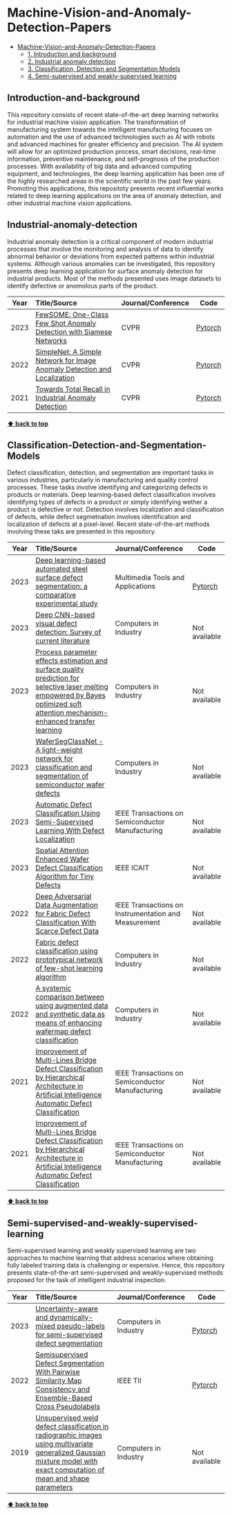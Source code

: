 # Machine-Vision-and-Anomaly-Detection-Papers

- [Machine-Vision-and-Anomaly-Detection-Papers](#Machine-Vision-and-Anomaly-Detection-Papers)
	- [1. Introduction and background ](#Introduction-and-background)
	- [2. Industrial anomaly detection ](#Industrial-anomaly-detection)
 	- [3. Classification, Detection and Segmentation Models](#Classification-Detection-and-Segmentation-Models)
	- [4. Semi-supervised and weakly-supervised learning](#Semisupervised-and-weakly-supervised-learning)


## Introduction-and-background

This repository consists of recent state-of-the-art deep learning networks for industrial machine vision application. 
The transformation of manufacturing system towards the intelligent manufacturing focuses on automation and the use of advanced technologies such as AI with robots and advanced machines for greater efficiency and precision. 
The AI system will allow for an optimized production process, smart decisions, real-time information, preventive maintenance, and self-prognosis of the production processes. With availability of big data and advanced computing equipment, and technologies, the deep learning application has been one of the highly researched areas in the scientific world in the past few years. 
Promoting this applications, this repositoty presents recent influential works related to deep learning applications on the area of anomaly detection, and other industrial machine vision applications.

## Industrial-anomaly-detection
Industrial anomaly detection is a critical component of modern industrial processes that involve the monitoring and analysis of data to identify abnormal behavior or deviations from expected patterns within industrial systems. Although various anomalies can be investigated, this repository presents deep learning application for surface anomaly detection for industrial products. Most of the methods presented uses image datasets to identify defective or anomolous parts of the product.

|Year|Title/Source|Journal/Conference|Code|
|---|:---|:--|---|
|2023|[FewSOME: One-Class Few Shot Anomaly Detection with Siamese Networks](https://openaccess.thecvf.com/content/CVPR2023W/VAND/papers/Belton_FewSOME_One-Class_Few_Shot_Anomaly_Detection_With_Siamese_Networks_CVPRW_2023_paper.pdf) |CVPR| [Pytorch](https://github.com/niamhbelton/FewSOME)|
|2022|[SimpleNet: A Simple Network for Image Anomaly Detection and Localization](https://openaccess.thecvf.com/content/CVPR2023/papers/Liu_SimpleNet_A_Simple_Network_for_Image_Anomaly_Detection_and_Localization_CVPR_2023_paper.pdf) |CVPR| [Pytorch](https://github.com/DonaldRR/SimpleNet)|
|2021|[Towards Total Recall in Industrial Anomaly Detection](https://openaccess.thecvf.com/content/CVPR2023W/VAND/papers/Belton_FewSOME_One-Class_Few_Shot_Anomaly_Detection_With_Siamese_Networks_CVPRW_2023_paper.pdf) |CVPR| [Pytorch](github.com/amazon-research/patchcore-inspection)|

**[⬆ back to top](#Machine-Vision-and-Anomaly-Detection-Papers)** 

## Classification-Detection-and-Segmentation-Models
Defect classification, detection, and segmentation are important tasks in various industries, particularly in manufacturing and quality control processes. These tasks involve identifying and categorizing defects in products or materials. Deep learning-based defect classification involves identifying types of defects in a product or simply identifying wether a product is defective or not. Detection involves localization and classification of defects, while defect segmetnation involves identification and localization of defects at a pixel-level. Recent state-of-the-art methods involving these taks are presented in this repository.

|Year|Title/Source|Journal/Conference|Code|
|---|:---|:--|---|
|2023|[Deep learning-based automated steel surface defect segmentation: a comparative experimental study](https://link.springer.com/article/10.1007/s11042-023-15307-y) |Multimedia Tools and Applications| <br>[Pytorch](https://github.com/djene-mengistu/dseg_models)|
|2023|[Deep CNN-based visual defect detection: Survey of current literature](https://www.sciencedirect.com/science/article/abs/pii/S0166361523000611) |Computers in Industry| <br>Not available|
|2023|[Process parameter effects estimation and surface quality prediction for selective laser melting empowered by Bayes optimized soft attention mechanism-enhanced transfer learning](https://www.sciencedirect.com/science/article/abs/pii/S0166361523002166) |Computers in Industry| <br>Not available|
|2023|[WaferSegClassNet - A light-weight network for classification and segmentation of semiconductor wafer defects](https://www.sciencedirect.com/science/article/abs/pii/S0166361522001178) |Computers in Industry| <br>Not available|
|2023|[Automatic Defect Classification Using Semi-Supervised Learning With Defect Localization](https://ieeexplore.ieee.org/document/10129970) |IEEE Transactions on Semiconductor Manufacturing| <br>Not available|
|2023|[Spatial Attention Enhanced Wafer Defect Classification Algorithm for Tiny Defects](https://ieeexplore.ieee.org/document/10367417) |IEEE ICAIT| <br>Not available|
|2022|[Deep Adversarial Data Augmentation for Fabric Defect Classification With Scarce Defect Data](https://ieeexplore.ieee.org/document/9805666) |IEEE Transactions on Instrumentation and Measurement| <br>Not available|
|2022|[Fabric defect classification using prototypical network of few-shot learning algorithm](https://www.sciencedirect.com/science/article/abs/pii/S0166361522000239) |Computers in Industry| <br>Not available|
|2022|[A systemic comparison between using augmented data and synthetic data as means of enhancing wafermap defect classification](https://www.sciencedirect.com/science/article/abs/pii/S0166361522002056) |Computers in Industry| <br>Not available|
|2021|[Improvement of Multi-Lines Bridge Defect Classification by Hierarchical Architecture in Artificial Intelligence Automatic Defect Classification]( https://ieeexplore.ieee.org/document/9419865) |IEEE Transactions on Semiconductor Manufacturing | <br>Not available|
|2021|[Improvement of Multi-Lines Bridge Defect Classification by Hierarchical Architecture in Artificial Intelligence Automatic Defect Classification]( https://ieeexplore.ieee.org/document/9419865) |IEEE Transactions on Semiconductor Manufacturing | <br>Not available|

**[⬆ back to top](#Machine-Vision-and-Anomaly-Detection-Papers)**

## Semi-supervised-and-weakly-supervised-learning
Semi-supervised learning and weakly supervised learning are two approaches to machine learning that address scenarios where obtaining fully labeled training data is challenging or expensive. Hence, this repository presents state-of-the-art semi-supervised and weakly-supervised methods proposed for the task of intelligent industrial inspection.

|Year|Title/Source|Journal/Conference|Code|
|---|:---|:--|---|
|2023|[Uncertainty-aware and dynamically-mixed pseudo-labels for semi-supervised defect segmentation](https://www.sciencedirect.com/science/article/abs/pii/S0166361523001458) |Computers in Industry| <br>[Pytorch](https://github.com/djene-mengistu/UAPS)|
|2022|[Semisupervised Defect Segmentation With Pairwise Similarity Map Consistency and Ensemble-Based Cross Pseudolabels](https://ieeexplore.ieee.org/document/9994033) |IEEE TII| <br>[Pytorch](https://github.com/djene-mengistu/simEps)|
|2019|[Unsupervised weld defect classification in radiographic images using multivariate generalized Gaussian mixture model with exact computation of mean and shape parameters](https://www.sciencedirect.com/science/article/abs/pii/S0166361518305967) |Computers in Industry| <br>Not available|

**[⬆ back to top](#Machine-Vision-and-Anomaly-Detection-Papers)**
